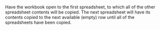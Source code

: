 Have the workbook open to the first spreadsheet, to which all of the other spreadsheet contents will be copied.
The next spreadsheet will have its contents copied to the next available (empty) row until all of the spreadsheets have been copied.
